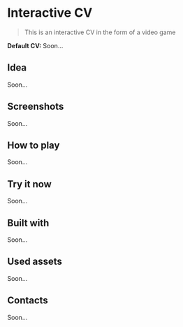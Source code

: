 # Interactive CV
> This is an interactive CV in the form of a video game

<b>Default CV:</b> Soon...

## Idea
Soon...

## Screenshots
Soon...

## How to play
Soon...

## Try it now
Soon...

## Built with
Soon...

## Used assets
Soon...

## Contacts
Soon...
